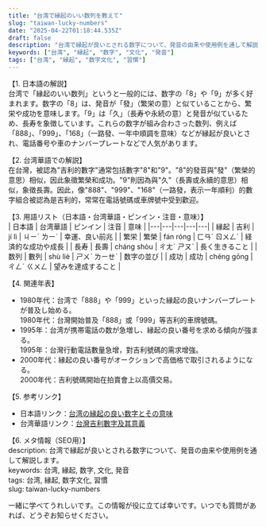 ```yaml
---
title: "台湾で縁起のいい数列を教えて"
slug: "taiwan-lucky-numbers"
date: "2025-04-22T01:18:44.535Z"
draft: false
description: "台湾で縁起が良いとされる数字について、発音の由来や使用例を通して解説します。"
keywords: ["台湾", "縁起", "数字", "文化", "発音"]
tags: ["台湾", "縁起", "数字文化", "習慣"]
---
```


【1. 日本語の解説】  
台湾で「縁起のいい数列」というと一般的には、数字の「8」や「9」が多く好まれます。数字の「8」は、発音が「發」（繁栄の意）と似ていることから、繁栄や成功を意味します。「9」は「久」（長寿や永続の意）と発音が似ているため、長寿を象徴しています。これらの数字が組み合わさった数列、例えば「888」、「999」、「168」（一路發、一年中順調を意味）などが縁起が良いとされ、電話番号や車のナンバープレートなどで人気があります。

【2. 台湾華語での解説】  
在台灣，被認為"吉利的數字"通常包括數字"8"和"9"。"8"的發音與"發"（繁榮的意思）相似，因此象徵繁榮和成功。"9"則因為與"久"（長壽或永續的意思）相似，象徵長壽。因此，像"888"、"999"、"168"（一路發，表示一年順利）的數字組合被認為是吉利的，常常在電話號碼或車牌號中受到歡迎。

【3. 用語リスト（日本語・台湾華語・ピンイン・注音・意味）】  
| 日本語 | 台湾華語 | ピンイン | 注音 | 意味 |
|---|---|---|---|---|
| 縁起 | 吉利 | jí lì | ㄐㄧˊ ㄌㄧˋ | 幸運、良い前兆 |
| 繁栄 | 繁榮 | fán róng | ㄈㄢˊ ㄖㄨㄥˊ | 経済的な成功や成長 |
| 長寿 | 長壽 | cháng shòu | ㄔㄤˊ ㄕㄡˋ | 長く生きること |
| 数列 | 數列 | shù liè | ㄕㄨˋ ㄌㄧㄝˋ | 数字の並び |
| 成功 | 成功 | chéng gōng | ㄔㄥˊ ㄍㄨㄥ | 望みを達成すること |

【4. 関連年表】  
- 1980年代：台湾で「888」や「999」といった縁起の良いナンバープレートが普及し始める。  
  1980年代：台灣開始普及「888」或「999」等吉利的車牌號碼。
- 1995年：台湾が携帯電話の数が急増し、縁起の良い番号を求める傾向が強まる。  
  1995年：台灣行動電話數量急增，對吉利號碼的需求增強。
- 2000年代：縁起の良い番号がオークションで高価格で取引されるようになる。  
  2000年代：吉利號碼開始在拍賣會上以高價交易。

【5. 参考リンク】  
- 日本語リンク：[台湾の縁起の良い数字とその意味](https://example.com/japan-genki-number)  
- 台湾華語リンク：[台灣吉利數字及其意義](https://example.com/taiwan-genki-number)

【6. メタ情報（SEO用）】  
description: 台湾で縁起が良いとされる数字について、発音の由来や使用例を通して解説します。  
keywords: 台湾, 縁起, 数字, 文化, 発音  
tags: 台湾, 縁起, 数字文化, 習慣  
slug: taiwan-lucky-numbers

一緒に学べてうれしいです。この情報が役に立てば幸いです。いつでも質問があれば、どうぞお知らせください。